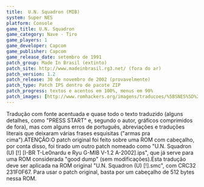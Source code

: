 ```yaml
---
title:  U.N. Squadron (MIB)
system: Super NES
platform: Console
game_title: U.N. Squadron
game_category: Nave - Tiro
game_players: 1
game_developer: Capcom
game_publisher: Capcom
game_release_date: setembro de 1991
patch_group: Made In Brasil (extinto)
patch_site: http://www.madeinbrasil.rg3.net/ (fora do ar)
patch_version: 1.2
patch_release: 30 de novembro de 2002 (provavelmente)
patch_type: Patch IPS dentro de pacote ZIP
patch_progress: textos e acentos em 100%, menus em 90%
patch_images: [http://www.romhackers.org/imagens/traducoes/%5BSNES%5D%20U.N.%20Squadron%20-%20MIB%20-%201.png,http://www.romhackers.org/imagens/traducoes/%5BSNES%5D%20U.N.%20Squadron%20-%20MIB%20-%202.png,http://www.romhackers.org/imagens/traducoes/%5BSNES%5D%20U.N.%20Squadron%20-%20MIB%20-%203.png]
---
```

Tradução com fonte acentuada e quase todo o texto traduzido (alguns detalhes, como "PRESS START" e, segundo o autor, gráficos comprimidos de fora), mas com alguns erros de português, abreviações e traduções literais que deixaram várias frases esquisitas ("armas pra cima").ATENÇÃO:O patch original foi feito sobre uma ROM com cabeçalho, por conta disso, foi tirado um outro patch nomeado como "U.N. Squadron (U) [!] [I-BR T-Le0nardu e Ryu G-MIB V-1.2 A-2002].ips", que já serve para uma ROM considerada "good dump" (sem modificações).Esta tradução deve ser aplicada na ROM original "U.N. Squadron (U) [!].smc", com CRC32 231F0F67. Para usar o patch original, basta por um cabeçalho de 512 bytes nessa ROM.